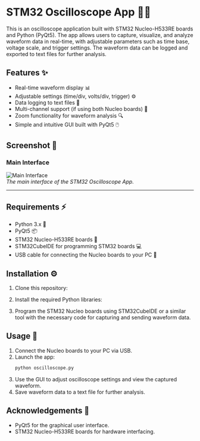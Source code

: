 # STM32 Oscilloscope App 🔦🔬

This is an oscilloscope application built with STM32 Nucleo-H533RE boards and Python (PyQt5). The app allows users to capture, visualize, and analyze waveform data in real-time, with adjustable parameters such as time base, voltage scale, and trigger settings. The waveform data can be logged and exported to text files for further analysis.

## Features ✨

- Real-time waveform display 📊
- Adjustable settings (time/div, volts/div, trigger) ⚙️
- Data logging to text files 💾
- Multi-channel support (if using both Nucleo boards) 🔐
- Zoom functionality for waveform analysis 🔍
- Simple and intuitive GUI built with PyQt5 🖱️

## Screenshot 📸

### Main Interface
![Main Interface](pic/main_window.PNG)  
*The main interface of the STM32 Oscilloscope App.*

---

## Requirements ⚡

- Python 3.x 🐍
- PyQt5 📦
- STM32 Nucleo-H533RE boards 🫷
- STM32CubeIDE for programming STM32 boards 💻
- USB cable for connecting the Nucleo boards to your PC 🔐

## Installation ⚙️

1. Clone this repository:
   
2. Install the required Python libraries:
  
3. Program the STM32 Nucleo boards using STM32CubeIDE or a similar tool with the necessary code for capturing and sending waveform data.

## Usage 🚀

1. Connect the Nucleo boards to your PC via USB.
2. Launch the app:
   ```bash
   python oscilloscope.py
   ```
3. Use the GUI to adjust oscilloscope settings and view the captured waveform.
4. Save waveform data to a text file for further analysis.


## Acknowledgements 🙏

- PyQt5 for the graphical user interface.
- STM32 Nucleo-H533RE boards for hardware interfacing.

